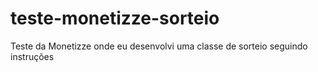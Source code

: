 # teste-monetizze-sorteio
Teste da Monetizze onde eu desenvolvi uma classe de sorteio seguindo instruções
